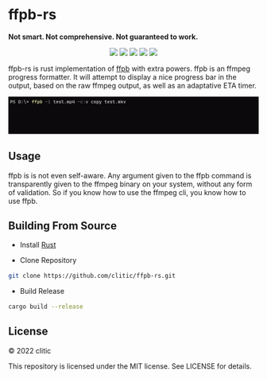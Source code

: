 # ffpb-rs

**Not smart. Not comprehensive. Not guaranteed to work.**

<p align="center">
  <img src="https://img.shields.io/github/downloads/clitic/ffpb-rs/total?style=flat-square">
  <img src="https://img.shields.io/github/release/clitic/ffpb-rs?style=flat-square">
  <img src="https://img.shields.io/github/license/clitic/ffpb-rs?style=flat-square">
  <img src="https://img.shields.io/github/repo-size/clitic/ffpb-rs?style=flat-square">
  <img src="https://img.shields.io/tokei/lines/github/clitic/ffpb-rs?style=flat-square">
</p>

ffpb-rs is rust implementation of [ffpb](https://github.com/althonos/ffpb) with extra powers.
ffpb is an ffmpeg progress formatter. It will attempt to display a nice progress bar in the output, based on the raw ffmpeg output, as well as an adaptative ETA timer.

![showcase](https://raw.githubusercontent.com/clitic/ffpb-rs/main/images/showcase.gif)

## Usage

ffpb is is not even self-aware. Any argument given to the ffpb command is transparently given to the ffmpeg binary on your system, without any form of validation. So if you know how to use the ffmpeg cli, you know how to use ffpb.

## Building From Source

- Install [Rust](https://www.rust-lang.org)

- Clone Repository

```bash
git clone https://github.com/clitic/ffpb-rs.git
```

- Build Release

```bash
cargo build --release
```

## License

&copy; 2022 clitic

This repository is licensed under the MIT license. See LICENSE for details.
